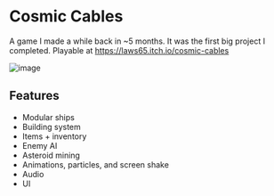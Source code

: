 # Cosmic Cables

A game I made a while back in ~5 months. It was the first big project I completed. Playable at https://laws65.itch.io/cosmic-cables

![image](https://github.com/user-attachments/assets/f14d985c-5e69-4bff-ad4d-5b60e7d09083)
## Features
- Modular ships
- Building system
- Items + inventory
- Enemy AI
- Asteroid mining
- Animations, particles, and screen shake
- Audio
- UI
